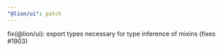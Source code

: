 ```yaml
---
"@lion/ui": patch
---
```


fix(@lion/ui): export types necessary for type inference of mixins (fixes #1903)
